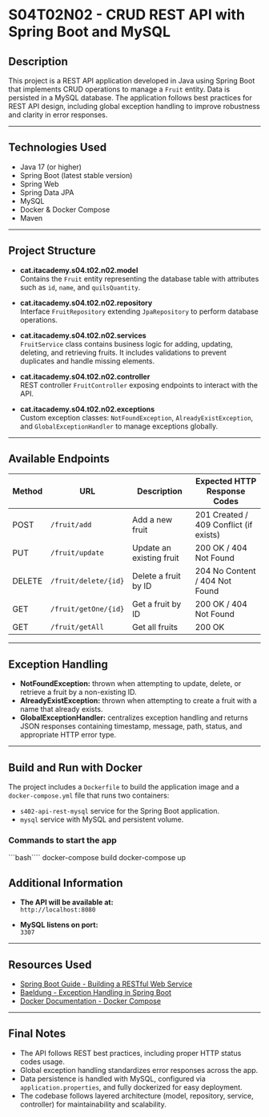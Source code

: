 # S04T02N02 - CRUD REST API with Spring Boot and MySQL

## Description

This project is a REST API application developed in Java using Spring Boot that implements CRUD operations to manage a `Fruit` entity. Data is persisted in a MySQL database. The application follows best practices for REST API design, including global exception handling to improve robustness and clarity in error responses.

---

## Technologies Used

- Java 17 (or higher)
- Spring Boot (latest stable version)
- Spring Web
- Spring Data JPA
- MySQL
- Docker & Docker Compose
- Maven

---

## Project Structure

- **cat.itacademy.s04.t02.n02.model**  
  Contains the `Fruit` entity representing the database table with attributes such as `id`, `name`, and `quilsQuantity`.

- **cat.itacademy.s04.t02.n02.repository**  
  Interface `FruitRepository` extending `JpaRepository` to perform database operations.

- **cat.itacademy.s04.t02.n02.services**  
  `FruitService` class contains business logic for adding, updating, deleting, and retrieving fruits. It includes validations to prevent duplicates and handle missing elements.

- **cat.itacademy.s04.t02.n02.controller**  
  REST controller `FruitController` exposing endpoints to interact with the API.

- **cat.itacademy.s04.t02.n02.exceptions**  
  Custom exception classes: `NotFoundException`, `AlreadyExistException`, and `GlobalExceptionHandler` to manage exceptions globally.

---

## Available Endpoints

| Method | URL                     | Description                     | Expected HTTP Response Codes              |
|--------|-------------------------|---------------------------------|------------------------------------------|
| POST   | `/fruit/add`             | Add a new fruit                 | 201 Created / 409 Conflict (if exists)   |
| PUT    | `/fruit/update`          | Update an existing fruit        | 200 OK / 404 Not Found                    |
| DELETE | `/fruit/delete/{id}`     | Delete a fruit by ID            | 204 No Content / 404 Not Found            |
| GET    | `/fruit/getOne/{id}`     | Get a fruit by ID               | 200 OK / 404 Not Found                    |
| GET    | `/fruit/getAll`          | Get all fruits                 | 200 OK                                   |

---

## Exception Handling

- **NotFoundException:** thrown when attempting to update, delete, or retrieve a fruit by a non-existing ID.  
- **AlreadyExistException:** thrown when attempting to create a fruit with a name that already exists.  
- **GlobalExceptionHandler:** centralizes exception handling and returns JSON responses containing timestamp, message, path, status, and appropriate HTTP error type.

---

## Build and Run with Docker

The project includes a `Dockerfile` to build the application image and a `docker-compose.yml` file that runs two containers:

- `s402-api-rest-mysql` service for the Spring Boot application.
- `mysql` service with MySQL and persistent volume.

### Commands to start the app

```bash````
docker-compose build
docker-compose up

## Additional Information

- **The API will be available at:**  
  `http://localhost:8080`

- **MySQL listens on port:**  
  `3307`

---

## Resources Used

- [Spring Boot Guide - Building a RESTful Web Service](https://spring.io/guides/gs/rest-service/)  
- [Baeldung - Exception Handling in Spring Boot](https://www.baeldung.com/exception-handling-for-rest-with-spring)  
- [Docker Documentation - Docker Compose](https://docs.docker.com/compose/)

---

## Final Notes

- The API follows REST best practices, including proper HTTP status codes usage.  
- Global exception handling standardizes error responses across the app.  
- Data persistence is handled with MySQL, configured via `application.properties`, and fully dockerized for easy deployment.  
- The codebase follows layered architecture (model, repository, service, controller) for maintainability and scalability.

